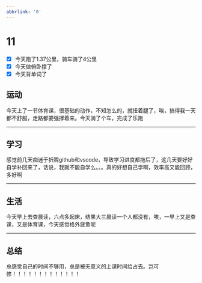 ```yaml
---
abbrlink: '0'
---
```

# 11

- [x] 今天跑了1.37公里，骑车骑了4公里
- [x] 今天做俯卧撑了
- [x] 今天背单词了

## 运动

今天上了一节体育课，很基础的动作，不知怎么的，就扭着腿了，唉，搞得我一天都不舒服，走路都要强撑着来。今天骑了个车，完成了乐跑
***

## 学习

感觉前几天痴迷于折腾github和vscode，导致学习进度都拖后了，这几天要好好自学补回来了，话说，我就不能自学么。。。真的好想自己学啊，效率高又能回顾，多好啊
***

## 生活

今天早上去查晨读，六点多起床，结果大三晨读一个人都没有，唉，一早上又是查课，又是体育课，今天感觉格外疲惫呢
***

## 总结

总感觉自己的时间不够用，总是被无意义的上课时间给占去。岂可修！！！！！！！！！！！！！

